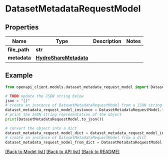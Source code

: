 # DatasetMetadataRequestModel


## Properties

Name | Type | Description | Notes
------------ | ------------- | ------------- | -------------
**file_path** | **str** |  | 
**metadata** | [**HydroShareMetadata**](HydroShareMetadata.md) |  | 

## Example

```python
from openapi_client.models.dataset_metadata_request_model import DatasetMetadataRequestModel

# TODO update the JSON string below
json = "{}"
# create an instance of DatasetMetadataRequestModel from a JSON string
dataset_metadata_request_model_instance = DatasetMetadataRequestModel.from_json(json)
# print the JSON string representation of the object
print(DatasetMetadataRequestModel.to_json())

# convert the object into a dict
dataset_metadata_request_model_dict = dataset_metadata_request_model_instance.to_dict()
# create an instance of DatasetMetadataRequestModel from a dict
dataset_metadata_request_model_from_dict = DatasetMetadataRequestModel.from_dict(dataset_metadata_request_model_dict)
```
[[Back to Model list]](../README.md#documentation-for-models) [[Back to API list]](../README.md#documentation-for-api-endpoints) [[Back to README]](../README.md)


